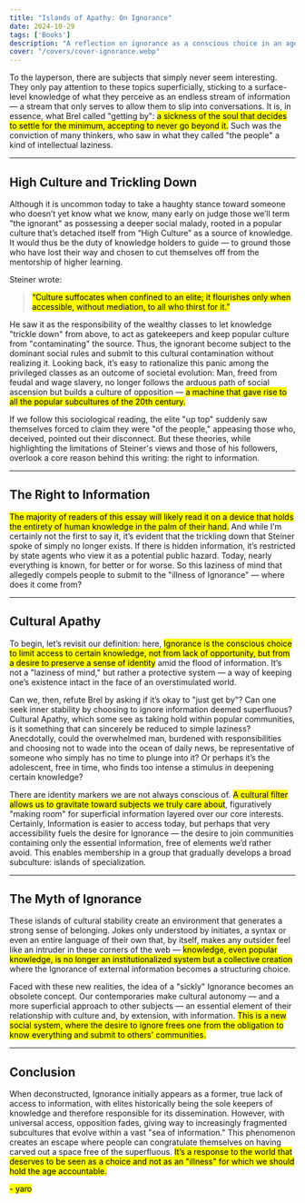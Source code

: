 ```yaml
---
title: "Islands of Apathy: On Ignorance"  
date: 2024-10-29  
tags: ['Books']  
description: "A reflection on ignorance as a conscious choice in an age of abundance."  
cover: "/covers/cover-ignorance.webp"
---
```


To the layperson, there are subjects that simply never seem interesting. They only pay attention to these topics superficially, sticking to a surface-level knowledge of what they perceive as an endless stream of information — a stream that only serves to allow them to slip into conversations. It is, in essence, what Brel called "getting by": <mark>a sickness of the soul that decides to settle for the minimum, accepting to never go beyond it.</mark> Such was the conviction of many thinkers, who saw in what they called "the people" a kind of intellectual laziness.

---

## High Culture and Trickling Down

Although it is uncommon today to take a haughty stance toward someone who doesn’t yet know what we know, many early on judge those we’ll term "the ignorant" as possessing a deeper social malady, rooted in a popular culture that’s detached itself from “High Culture” as a source of knowledge. It would thus be the duty of knowledge holders to guide — to ground those who have lost their way and chosen to cut themselves off from the mentorship of higher learning.

Steiner wrote:  
> <mark>“Culture suffocates when confined to an elite; it flourishes only when accessible, without mediation, to all who thirst for it.”</mark>

He saw it as the responsibility of the wealthy classes to let knowledge "trickle down" from above, to act as gatekeepers and keep popular culture from "contaminating" the source. Thus, the ignorant become subject to the dominant social rules and submit to this cultural contamination without realizing it. Looking back, it’s easy to rationalize this panic among the privileged classes as an outcome of societal evolution: Man, freed from feudal and wage slavery, no longer follows the arduous path of social ascension but builds a culture of opposition — <mark>a machine that gave rise to all the popular subcultures of the 20th century.</mark>

If we follow this sociological reading, the elite "up top" suddenly saw themselves forced to claim they were "of the people," appeasing those who, deceived, pointed out their disconnect. But these theories, while highlighting the limitations of Steiner's views and those of his followers, overlook a core reason behind this writing: the right to information.

---

## The Right to Information

<mark>The majority of readers of this essay will likely read it on a device that holds the entirety of human knowledge in the palm of their hand.</mark> And while I’m certainly not the first to say it, it’s evident that the trickling down that Steiner spoke of simply no longer exists. If there is hidden information, it’s restricted by state agents who view it as a potential public hazard. Today, nearly everything is known, for better or for worse. So this laziness of mind that allegedly compels people to submit to the "illness of Ignorance" — where does it come from?

---

## Cultural Apathy

To begin, let’s revisit our definition: here, <mark>Ignorance is the conscious choice to limit access to certain knowledge, not from lack of opportunity, but from a desire to preserve a sense of identity</mark> amid the flood of information. It’s not a "laziness of mind," but rather a protective system — a way of keeping one’s existence intact in the face of an overstimulated world.

Can we, then, refute Brel by asking if it’s okay to "just get by"? Can one seek inner stability by choosing to ignore information deemed superfluous? Cultural Apathy, which some see as taking hold within popular communities, is it something that can sincerely be reduced to simple laziness? Anecdotally, could the overwhelmed man, burdened with responsibilities and choosing not to wade into the ocean of daily news, be representative of someone who simply has no time to plunge into it? Or perhaps it’s the adolescent, free in time, who finds too intense a stimulus in deepening certain knowledge?

There are identity markers we are not always conscious of. <mark>A cultural filter allows us to gravitate toward subjects we truly care about</mark>, figuratively "making room" for superficial information layered over our core interests. Certainly, Information is easier to access today, but perhaps that very accessibility fuels the desire for Ignorance — the desire to join communities containing only the essential information, free of elements we’d rather avoid. This enables membership in a group that gradually develops a broad subculture: islands of specialization.

---

## The Myth of Ignorance

These islands of cultural stability create an environment that generates a strong sense of belonging. Jokes only understood by initiates, a syntax or even an entire language of their own that, by itself, makes any outsider feel like an intruder in these corners of the web — <mark>knowledge, even popular knowledge, is no longer an institutionalized system but a collective creation</mark> where the Ignorance of external information becomes a structuring choice.

Faced with these new realities, the idea of a "sickly" Ignorance becomes an obsolete concept. Our contemporaries make cultural autonomy — and a more superficial approach to other subjects — an essential element of their relationship with culture and, by extension, with information. <mark>This is a new social system, where the desire to ignore frees one from the obligation to know everything and submit to others' communities.</mark>

---

## Conclusion

When deconstructed, Ignorance initially appears as a former, true lack of access to information, with elites historically being the sole keepers of knowledge and therefore responsible for its dissemination. However, with universal access, opposition fades, giving way to increasingly fragmented subcultures that evolve within a vast "sea of information." This phenomenon creates an escape where people can congratulate themselves on having carved out a space free of the superfluous. <mark>It’s a response to the world that deserves to be seen as a choice and not as an "illness" for which we should hold the age accountable.</mark>

<mark>- yaro</mark>
